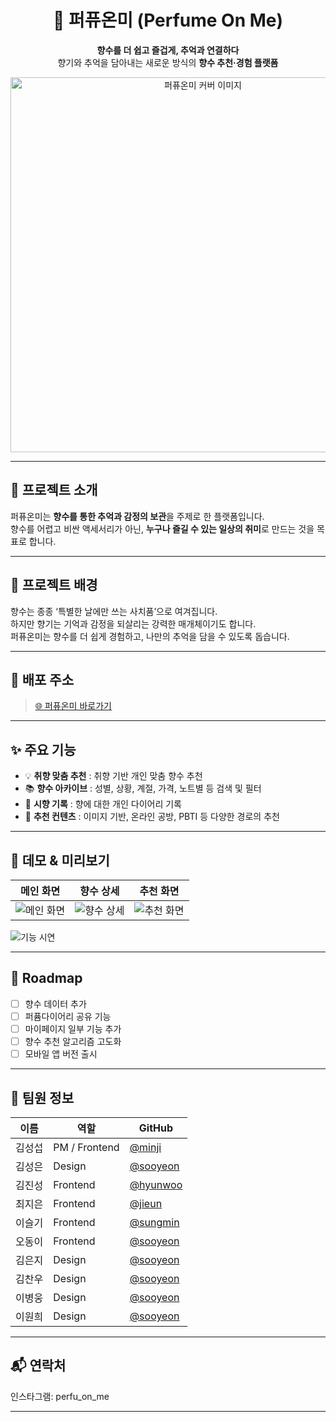 <div align="center">
  
# 🌸 퍼퓨온미 (Perfume On Me)

**향수를 더 쉽고 즐겁게, 추억과 연결하다**  
향기와 추억을 담아내는 새로운 방식의 **향수 추천·경험 플랫폼**

<img src="images/cover.png" alt="퍼퓨온미 커버 이미지" width="600" />

</div>

---

## 📌 프로젝트 소개
퍼퓨온미는 **향수를 통한 추억과 감정의 보관**을 주제로 한 플랫폼입니다.  
향수를 어렵고 비싼 액세서리가 아닌, **누구나 즐길 수 있는 일상의 취미**로 만드는 것을 목표로 합니다.

---

## 🌱 프로젝트 배경
향수는 종종 ‘특별한 날에만 쓰는 사치품’으로 여겨집니다.  
하지만 향기는 기억과 감정을 되살리는 강력한 매개체이기도 합니다.  
퍼퓨온미는 향수를 더 쉽게 경험하고, 나만의 추억을 담을 수 있도록 돕습니다.

---

## 🔗 배포 주소
> [🌐 퍼퓨온미 바로가기](https://perfuonme.example.com)

---

## ✨ 주요 기능
- 💡 **취향 맞춤 추천** : 취향 기반 개인 맞춤 향수 추천  
- 📚 **향수 아카이브** :  성별, 상황, 계절, 가격, 노트별 등 검색 및 필터  
- 🧾 **시향 기록** : 향에 대한 개인 다이어리 기록  
- 📱 **추천 컨텐츠** : 이미지 기반, 온라인 공방, PBTI 등 다양한 경로의 추천

---

## 🎥 데모 & 미리보기
| 메인 화면 | 향수 상세 | 추천 화면 |
|-----------|-----------|-----------|
| ![메인 화면](images/main.png) | ![향수 상세](images/detail.png) | ![추천 화면](images/recommend.png) |

![기능 시연](images/demo.gif)

---

## 📅 Roadmap
- [ ] 향수 데이터 추가
- [ ] 퍼퓸다이어리 공유 기능
- [ ] 마이페이지 일부 기능 추가 
- [ ] 향수 추천 알고리즘 고도화  
- [ ] 모바일 앱 버전 출시  

--- 


## 👥 팀원 정보
| 이름 | 역할 | GitHub |
|------|------|--------|
| 김성섭 | PM / Frontend | [@minji](https://github.com/minji) |
| 김성은 | Design | [@sooyeon](https://github.com/sooyeon) |
| 김진성 | Frontend | [@hyunwoo](https://github.com/hyunwoo) |
| 최지은 | Frontend | [@jieun](https://github.com/jieun) |
| 이슬기 | Frontend | [@sungmin](https://github.com/sungmin) |
| 오동이 | Frontend | [@sooyeon](https://github.com/sooyeon) |
| 김은지 | Design | [@sooyeon](https://github.com/sooyeon) |
| 김찬우 | Design | [@sooyeon](https://github.com/sooyeon) |
| 이병웅 | Design | [@sooyeon](https://github.com/sooyeon) |
| 이원희 | Design | [@sooyeon](https://github.com/sooyeon) |

--- 

## 📬 연락처

인스타그램: perfu_on_me

--- 

